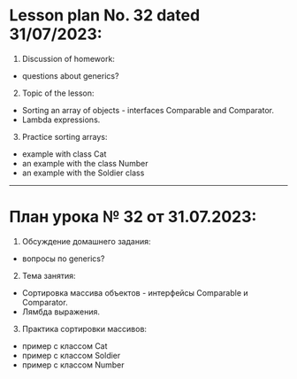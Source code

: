 # Lesson plan No. 32 dated 31/07/2023:

1. Discussion of homework:
- questions about generics?

2. Topic of the lesson:
- Sorting an array of objects - interfaces Comparable<T> and Comparator<T>.
- Lambda expressions.

3. Practice sorting arrays:
- example with class Cat
- an example with the class Number
- an example with the Soldier class


______________________

# План урока № 32 от 31.07.2023:

1. Обсуждение домашнего задания:
- вопросы по generics?

2. Тема занятия:
- Сортировка массива объектов - интерфейсы Comparable<T> и Comparator<T>. 
- Лямбда выражения.

3. Практика сортировки массивов:
- пример с классом Cat
- пример с классом Soldier
- пример с классом Number









